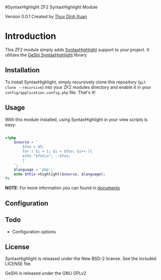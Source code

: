 
#SyntaxHighlight
ZF2 SyntaxHighlight Module

Version 0.0.1 Created by [Thuy Dinh Xuan](http://zendgroup.vn/)

# Introduction

This ZF2 module simply adds [SyntaxHighlight](http://qbnz.com/highlighter/) support to your project. It utilizes the [GeShi SyntaxHighlight](http://qbnz.com/highlighter/) library

## Installation

To install SyntaxHighlight, simply recursively clone this repository (`git clone
--recursive`) into your ZF2 modules directory and enable it in your
`config/application.config.php` file.  That's it!

## Usage

With this module installed, using SyntaxHighlight in your view scripts is easy:

```php

<?php 
	$source = '
	    $foo = 45;
	    for ( $i = 1; $i < $foo; $i++ ){
	    echo "$foo\n"; --$foo;
	    }
	';
	$language = 'php';
	echo $this->highlight($source, $language);
?>

```

**NOTE:** For more information you can found in [documents](http://qbnz.com/highlighter/geshi-doc.html) 

## Configuration

## Todo
* Configuration options

## License

SyntaxHighlight is released under the New BSD-2 license. See the included LICENSE file.

GeSHi is released under the GNU GPLv2